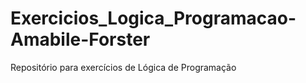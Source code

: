 # Exercicios_Logica_Programacao-Amabile-Forster
Repositório para exercícios de Lógica de Programação
